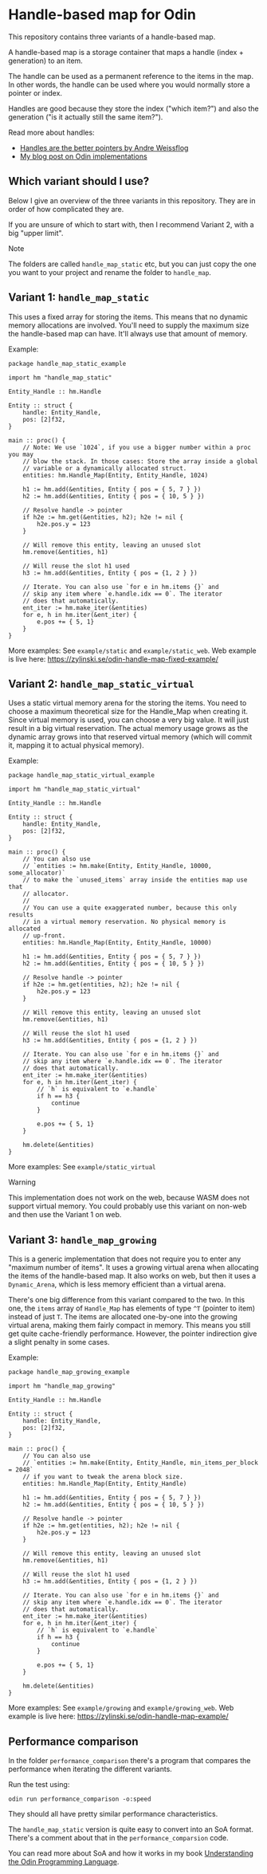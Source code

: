 # Handle-based map for Odin

This repository contains three variants of a handle-based map.

A handle-based map is a storage container that maps a handle (index + generation) to an item.

The handle can be used as a permanent reference to the items in the map. In other words, the handle can be used where you would normally store a pointer or index.

Handles are good because they store the index ("which item?") and also the generation ("is it actually still the same item?").

Read more about handles:
- [Handles are the better pointers by Andre Weissflog](https://floooh.github.io/2018/06/17/handles-vs-pointers.html)
- [My blog post on Odin implementations](https://zylinski.se/posts/handle-based-arrays/)

## Which variant should I use?

Below I give an overview of the three variants in this repository. They are in order of how complicated they are.

If you are unsure of which to start with, then I recommend Variant 2, with a big "upper limit".

> [!NOTE]
> The folders are called `handle_map_static` etc, but you can just copy the one you want to your project and rename the folder to `handle_map`.

## Variant 1: `handle_map_static`

This uses a fixed array for storing the items. This means that no dynamic memory allocations are involved. You'll need to supply the maximum size the handle-based map can have. It'll always use that amount of memory.

Example:

```odin
package handle_map_static_example

import hm "handle_map_static"

Entity_Handle :: hm.Handle

Entity :: struct {
	handle: Entity_Handle,
	pos: [2]f32,
}

main :: proc() {
	// Note: We use `1024`, if you use a bigger number within a proc you may
	// blow the stack. In those cases: Store the array inside a global
	// variable or a dynamically allocated struct.
	entities: hm.Handle_Map(Entity, Entity_Handle, 1024)

	h1 := hm.add(&entities, Entity { pos = { 5, 7 } })
	h2 := hm.add(&entities, Entity { pos = { 10, 5 } })

	// Resolve handle -> pointer
	if h2e := hm.get(&entities, h2); h2e != nil {
		h2e.pos.y = 123
	}
	
	// Will remove this entity, leaving an unused slot
	hm.remove(&entities, h1)
	
	// Will reuse the slot h1 used
	h3 := hm.add(&entities, Entity { pos = {1, 2 } })
	
	// Iterate. You can also use `for e in hm.items {}` and
	// skip any item where `e.handle.idx == 0`. The iterator
	// does that automatically.
	ent_iter := hm.make_iter(&entities)
	for e, h in hm.iter(&ent_iter) {
		e.pos += { 5, 1}
	}
}
```

More examples: See `example/static` and `example/static_web`. Web example is live here: https://zylinski.se/odin-handle-map-fixed-example/

## Variant 2: `handle_map_static_virtual`

Uses a static virtual memory arena for the storing the items. You need to choose a maximum theoretical size for the Handle_Map when creating it. Since virtual memory is used, you can choose a very big value. It will just result in a big virtual reservation. The actual memory usage grows as the dynamic array grows into that reserved virtual memory (which will commit it, mapping it to actual physical memory).

Example:

```odin
package handle_map_static_virtual_example

import hm "handle_map_static_virtual"

Entity_Handle :: hm.Handle

Entity :: struct {
	handle: Entity_Handle,
	pos: [2]f32,
}

main :: proc() {
	// You can also use
	// `entities := hm.make(Entity, Entity_Handle, 10000, some_allocator)`
	// to make the `unused_items` array inside the entities map use that
	// allocator.
	//
	// You can use a quite exaggerated number, because this only results
	// in a virtual memory reservation. No physical memory is allocated
	// up-front.
	entities: hm.Handle_Map(Entity, Entity_Handle, 10000)

	h1 := hm.add(&entities, Entity { pos = { 5, 7 } })
	h2 := hm.add(&entities, Entity { pos = { 10, 5 } })

	// Resolve handle -> pointer
	if h2e := hm.get(entities, h2); h2e != nil {
		h2e.pos.y = 123
	}

	// Will remove this entity, leaving an unused slot
	hm.remove(&entities, h1)

	// Will reuse the slot h1 used
	h3 := hm.add(&entities, Entity { pos = {1, 2 } })

	// Iterate. You can also use `for e in hm.items {}` and
	// skip any item where `e.handle.idx == 0`. The iterator
	// does that automatically.
	ent_iter := hm.make_iter(&entities)
	for e, h in hm.iter(&ent_iter) {
		// `h` is equivalent to `e.handle`
		if h == h3 {
			continue
		}

		e.pos += { 5, 1}
	}

	hm.delete(&entities)
}
```

More examples: See `example/static_virtual`

> [!WARNING]
> This implementation does not work on the web, because WASM does not support virtual memory. You could probably use this variant on non-web and then use the Variant 1 on web.

## Variant 3: `handle_map_growing`

This is a generic implementation that does not require you to enter any "maximum number of items". It uses a growing virtual arena when allocating the items of the handle-based map. It also works on web, but then it uses a `Dynamic_Arena`, which is less memory efficient than a virtual arena.

There's one big difference from this variant compared to the two. In this one, the `items` array of `Handle_Map` has elements of type `^T` (pointer to item) instead of just `T`. The items are allocated one-by-one into the growing virtual arena, making them fairly compact in memory. This means you still get quite cache-friendly performance. However, the pointer indirection give a slight penalty in some cases.

Example:

```odin
package handle_map_growing_example

import hm "handle_map_growing"

Entity_Handle :: hm.Handle

Entity :: struct {
	handle: Entity_Handle,
	pos: [2]f32,
}

main :: proc() {
	// You can also use
	// `entities := hm.make(Entity, Entity_Handle, min_items_per_block = 2048`
	// if you want to tweak the arena block size.
	entities: hm.Handle_Map(Entity, Entity_Handle)

	h1 := hm.add(&entities, Entity { pos = { 5, 7 } })
	h2 := hm.add(&entities, Entity { pos = { 10, 5 } })

	// Resolve handle -> pointer
	if h2e := hm.get(entities, h2); h2e != nil {
		h2e.pos.y = 123
	}

	// Will remove this entity, leaving an unused slot
	hm.remove(&entities, h1)

	// Will reuse the slot h1 used
	h3 := hm.add(&entities, Entity { pos = {1, 2 } })

	// Iterate. You can also use `for e in hm.items {}` and
	// skip any item where `e.handle.idx == 0`. The iterator
	// does that automatically.
	ent_iter := hm.make_iter(&entities)
	for e, h in hm.iter(&ent_iter) {
		// `h` is equivalent to `e.handle`
		if h == h3 {
			continue
		}

		e.pos += { 5, 1}
	}

	hm.delete(&entities)
}
```

More examples: See `example/growing` and `example/growing_web`. Web example is live here: https://zylinski.se/odin-handle-map-example/

## Performance comparison

In the folder `performance_comparison` there's a program that compares the performance when iterating the different variants.

Run the test using:

```
odin run performance_comparison -o:speed
```

They should all have pretty similar performance characteristics.

The `handle_map_static` version is quite easy to convert into an SoA format. There's a comment about that in the `performance_comparsion` code.

You can read more about SoA and how it works in my book [Understanding the Odin Programming Language](https://odinbook.com).
